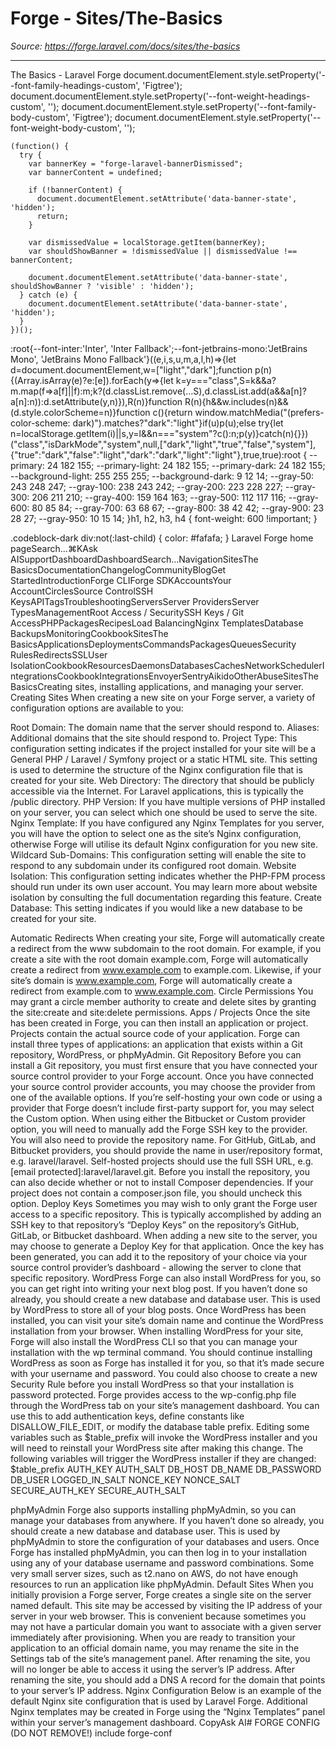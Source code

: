 # Forge - Sites/The-Basics

*Source: https://forge.laravel.com/docs/sites/the-basics*

---

The Basics - Laravel Forge
              document.documentElement.style.setProperty('--font-family-headings-custom', 'Figtree');
              document.documentElement.style.setProperty('--font-weight-headings-custom', '');
              document.documentElement.style.setProperty('--font-family-body-custom', 'Figtree');
              document.documentElement.style.setProperty('--font-weight-body-custom', '');
            
    (function() {
      try {
        var bannerKey = "forge-laravel-bannerDismissed";
        var bannerContent = undefined;
        
        if (!bannerContent) {
          document.documentElement.setAttribute('data-banner-state', 'hidden');
          return;
        }
        
        var dismissedValue = localStorage.getItem(bannerKey);
        var shouldShowBanner = !dismissedValue || dismissedValue !== bannerContent;
        
        document.documentElement.setAttribute('data-banner-state', shouldShowBanner ? 'visible' : 'hidden');
      } catch (e) {
        document.documentElement.setAttribute('data-banner-state', 'hidden');
      }
    })();
  :root{--font-inter:'Inter', 'Inter Fallback';--font-jetbrains-mono:'JetBrains Mono', 'JetBrains Mono Fallback'}((e,i,s,u,m,a,l,h)=>{let d=document.documentElement,w=["light","dark"];function p(n){(Array.isArray(e)?e:[e]).forEach(y=>{let k=y==="class",S=k&&a?m.map(f=>a[f]||f):m;k?(d.classList.remove(...S),d.classList.add(a&&a[n]?a[n]:n)):d.setAttribute(y,n)}),R(n)}function R(n){h&&w.includes(n)&&(d.style.colorScheme=n)}function c(){return window.matchMedia("(prefers-color-scheme: dark)").matches?"dark":"light"}if(u)p(u);else try{let n=localStorage.getItem(i)||s,y=l&&n==="system"?c():n;p(y)}catch(n){}})("class","isDarkMode","system",null,["dark","light","true","false","system"],{"true":"dark","false":"light","dark":"dark","light":"light"},true,true):root {
    --primary: 24 182 155;
    --primary-light: 24 182 155;
    --primary-dark: 24 182 155;
    --background-light: 255 255 255;
    --background-dark: 9 12 14;
    --gray-50: 243 248 247;
    --gray-100: 238 243 242;
    --gray-200: 223 228 227;
    --gray-300: 206 211 210;
    --gray-400: 159 164 163;
    --gray-500: 112 117 116;
    --gray-600: 80 85 84;
    --gray-700: 63 68 67;
    --gray-800: 38 42 42;
    --gray-900: 23 28 27;
    --gray-950: 10 15 14;
  }h1, h2, h3, h4 {
    font-weight: 600 !important;
}

.codeblock-dark div:not(:last-child) {
    color: #fafafa;
}
Laravel Forge home pageSearch...⌘KAsk AISupportDashboardDashboardSearch...NavigationSitesThe BasicsDocumentationChangelogCommunityBlogGet StartedIntroductionForge CLIForge SDKAccountsYour AccountCirclesSource ControlSSH KeysAPITagsTroubleshootingServersServer ProvidersServer TypesManagementRoot Access / SecuritySSH Keys / Git AccessPHPPackagesRecipesLoad BalancingNginx TemplatesDatabase BackupsMonitoringCookbookSitesThe BasicsApplicationsDeploymentsCommandsPackagesQueuesSecurity RulesRedirectsSSLUser IsolationCookbookResourcesDaemonsDatabasesCachesNetworkSchedulerIntegrationsCookbookIntegrationsEnvoyerSentryAikidoOtherAbuseSitesThe BasicsCreating sites, installing applications, and managing your server.​Creating Sites
When creating a new site on your Forge server, a variety of configuration options are available to you:

Root Domain: The domain name that the server should respond to.
Aliases: Additional domains that the site should respond to.
Project Type: This configuration setting indicates if the project installed for your site will be a General PHP / Laravel / Symfony project or a static HTML site. This setting is used to determine the structure of the Nginx configuration file that is created for your site.
Web Directory: The directory that should be publicly accessible via the Internet. For Laravel applications, this is typically the /public directory.
PHP Version: If you have multiple versions of PHP installed on your server, you can select which one should be used to serve the site.
Nginx Template: If you have configured any Nginx Templates for you server, you will have the option to select one as the site’s Nginx configuration, otherwise Forge will utilise its default Nginx configuration for you new site.
Wildcard Sub-Domains: This configuration setting will enable the site to respond to any subdomain under its configured root domain.
Website Isolation: This configuration setting indicates whether the PHP-FPM process should run under its own user account. You may learn more about website isolation by consulting the full documentation regarding this feature.
Create Database: This setting indicates if you would like a new database to be created for your site.

​Automatic Redirects
When creating your site, Forge will automatically create a redirect from the www subdomain to the root domain. For example, if you create a site with the root domain example.com, Forge will automatically create a redirect from www.example.com to example.com. Likewise, if your site’s domain is www.example.com, Forge will automatically create a redirect from example.com to www.example.com.
​Circle Permissions
You may grant a circle member authority to create and delete sites by granting the site:create and site:delete permissions.
​Apps / Projects
Once the site has been created in Forge, you can then install an application or project. Projects contain the actual source code of your application. Forge can install three types of applications: an application that exists within a Git repository, WordPress, or phpMyAdmin.
​Git Repository
Before you can install a Git repository, you must first ensure that you have connected your source control provider to your Forge account.
Once you have connected your source control provider accounts, you may choose the provider from one of the available options. If you’re self-hosting your own code or using a provider that Forge doesn’t include first-party support for, you may select the Custom option. When using either the Bitbucket or Custom provider option, you will need to manually add the Forge SSH key to the provider.
You will also need to provide the repository name. For GitHub, GitLab, and Bitbucket providers, you should provide the name in user/repository format, e.g. laravel/laravel. Self-hosted projects should use the full SSH URL, e.g. [email&#160;protected]:laravel/laravel.git.
Before you install the repository, you can also decide whether or not to install Composer dependencies. If your project does not contain a composer.json file, you should uncheck this option.
​Deploy Keys
Sometimes you may wish to only grant the Forge user access to a specific repository. This is typically accomplished by adding an SSH key to that repository’s “Deploy Keys” on the repository’s GitHub, GitLab, or Bitbucket dashboard.
When adding a new site to the server, you may choose to generate a Deploy Key for that application. Once the key has been generated, you can add it to the repository of your choice via your source control provider’s dashboard - allowing the server to clone that specific repository.
​WordPress
Forge can also install WordPress for you, so you can get right into writing your next blog post.
If you haven’t done so already, you should create a new database and database user. This is used by WordPress to store all of your blog posts.
Once WordPress has been installed, you can visit your site’s domain name and continue the WordPress installation from your browser.
When installing WordPress for your site, Forge will also install the WordPress CLI so that you can manage your installation with the wp terminal command.
You should continue installing WordPress as soon as Forge has installed it for you, so that it’s made secure with your username and password. You could also choose to create a new Security Rule before you install WordPress so that your installation is password protected.
Forge provides access to the wp-config.php file through the WordPress tab on your site’s management dashboard. You can use this to add authentication keys, define constants like DISALLOW_FILE_EDIT, or modify the database table prefix.
Editing some variables such as $table_prefix will invoke the WordPress installer and you will need to reinstall your WordPress site after making this change. The following variables will trigger the WordPress installer if they are changed:
$table_prefix
AUTH_KEY
AUTH_SALT
DB_HOST
DB_NAME
DB_PASSWORD
DB_USER
LOGGED_IN_SALT
NONCE_KEY
NONCE_SALT
SECURE_AUTH_KEY
SECURE_AUTH_SALT

​phpMyAdmin
Forge also supports installing phpMyAdmin, so you can manage your databases from anywhere.
If you haven’t done so already, you should create a new database and database user. This is used by phpMyAdmin to store the configuration of your databases and users.
Once Forge has installed phpMyAdmin, you can then log in to your installation using any of your database username and password combinations.
Some very small server sizes, such as t2.nano on AWS, do not have enough resources to run an application like phpMyAdmin.
​Default Sites
When you initially provision a Forge server, Forge creates a single site on the server named default. This site may be accessed by visiting the IP address of your server in your web browser. This is convenient because sometimes you may not have a particular domain you want to associate with a given server immediately after provisioning.
When you are ready to transition your application to an official domain name, you may rename the site in the Settings tab of the site’s management panel. After renaming the site, you will no longer be able to access it using the server’s IP address. After renaming the site, you should add a DNS A record for the domain that points to your server’s IP address.
​Nginx Configuration
Below is an example of the default Nginx site configuration that is used by Laravel Forge. Additional Nginx templates may be created in Forge using the “Nginx Templates” panel within your server’s management dashboard.
CopyAsk AI# FORGE CONFIG (DO NOT REMOVE!)
include forge-conf